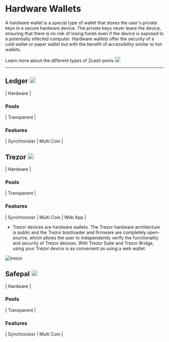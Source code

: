 # Hardware Wallets

A hardware wallet is a special type of wallet that stores the user's private keys in a secure hardware device. The private keys never leave the device, ensuring that there is no risk of losing funds even if the device is exposed to a potentially infected computer. Hardware wallets offer the security of a cold wallet or paper wallet but with the benefit of accessibility similar to hot wallets.

Learn more about the different types of Zcash pools [<img src="https://raw.githubusercontent.com/FortAwesome/Font-Awesome/6.x/svgs/solid/square-arrow-up-right.svg" width="18" height="18"/>](https://wiki.zechub.xyz/zcash-value-pools)

---

## Ledger [<img src="https://raw.githubusercontent.com/FortAwesome/Font-Awesome/6.x/svgs/solid/arrow-up-right-from-square.svg" width="20" height="20"/>](https://www.ledger.com/zcash-wallet)
| Hardware |

### Pools
| Transparent |

### Features
| Synchronizer | Multi Coin |




## Trezor [<img src="https://raw.githubusercontent.com/FortAwesome/Font-Awesome/6.x/svgs/solid/arrow-up-right-from-square.svg" width="20" height="20"/>](https://wiki.trezor.io/Zcash_(ZEC))
| Hardware |

### Pools
| Transparent |

### Features
| Synchronizer | Multi Coin | Web App |


- Trezor devices are hardware wallets. The Trezor hardware architecture is public and the Trezor bootloader and firmware are completely open-source, which allows the user to independently verify the functionality and security of Trezor devices. With Trezor Suite and Trezor Bridge, using your Trezor device is as convenient as using a web wallet. 


![trezor](https://user-images.githubusercontent.com/81990132/185267639-d458344c-c457-47a5-ae5b-5b9f78914b3c.png)

## Safepal [<img src="https://raw.githubusercontent.com/FortAwesome/Font-Awesome/6.x/svgs/solid/arrow-up-right-from-square.svg" width="20" height="20"/>](https://www.safepal.com/)
| Hardware |

### Pools
| Transparent |

### Features
| Synchronizer | Multi Coin |
